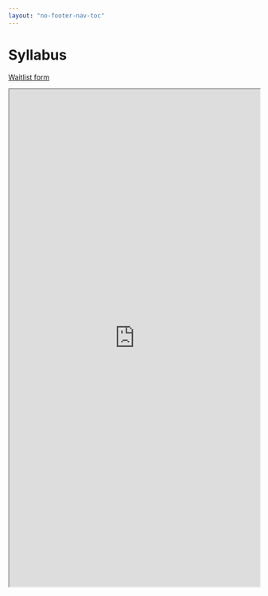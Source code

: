 ```yaml
---
layout: "no-footer-nav-toc"  
---
```


# Syllabus

[Waitlist form](https://forms.gle/92R1BUACyAaxt8Ww6)

<iframe src="https://docs.google.com/viewer?url=https://melaniewalsh.github.io/Intro-Cultural-Analytics/images/Intro-CA-2021-Syllabus.pdf&embedded=true" width="100%" height="1000px"></iframe>



